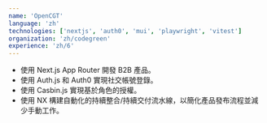 ```yaml
---
name: 'OpenCGT'
language: 'zh'
technologies: ['nextjs', 'auth0', 'mui', 'playwright', 'vitest']
organization: 'zh/codegreen'
experience: 'zh/6'
---
```


- 使用 Next.js App Router 開發 B2B 產品。
- 使用 Auth.js 和 Auth0 實現社交帳號登錄。
- 使用 Casbin.js 實現基於角色的授權。
- 使用 NX 構建自動化的持續整合/持續交付流水線，以簡化產品發布流程並減少手動工作。
